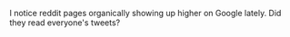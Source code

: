 I notice reddit pages organically showing up higher on Google lately. Did they read everyone's tweets?

